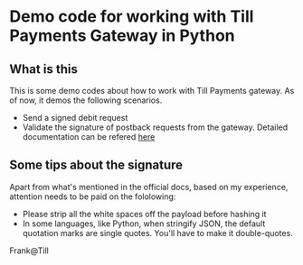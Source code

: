 # Demo code for working with Till Payments Gateway in Python
## What is this
This is some demo codes about how to work with Till Payments gateway. As of now, it demos the following scenarios.
* Send a signed debit request
* Validate the signature of postback requests from the gateway.
Detailed documentation can be refered [here](https://gateway.tillpayments.com/documentation/apiv3)
## Some tips about the signature
Apart from what's mentioned in the official docs, based on my experience, attention needs to be paid on the fololowing:
* Please strip all the white spaces off the payload before hashing it
* In some languages, like Python, when stringify JSON, the default quotation marks are single quotes. You'll have to make it double-quotes.

Frank@Till